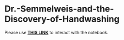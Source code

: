 # Dr.-Semmelweis-and-the-Discovery-of-Handwashing
Please use <a href="https://nbviewer.jupyter.org/github/kpourang/Dr.-Semmelweis-and-the-Discovery-of-Handwashing/blob/main/notebook.ipynb"><b>THIS LINK</b></a> to interact with the notebook.
